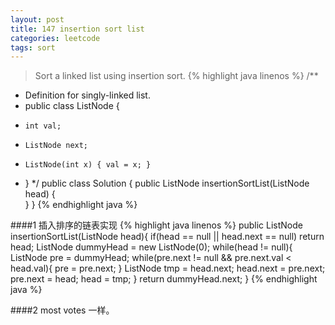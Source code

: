 ```yaml
---
layout: post
title: 147 insertion sort list
categories: leetcode
tags: sort
---
```


>Sort a linked list using insertion sort.
{% highlight java linenos %}
/** 
 * Definition for singly-linked list.
 * public class ListNode {
 *     int val;
 *     ListNode next;
 *     ListNode(int x) { val = x; }
 * }
 */
public class Solution {
    public ListNode insertionSortList(ListNode head) {  
    }
}
{% endhighlight java %}


####1 
插入排序的链表实现
{% highlight java linenos %}
public ListNode insertionSortList(ListNode head){
		if(head == null || head.next == null) return head;
		ListNode dummyHead = new ListNode(0);
		while(head != null){
			ListNode pre = dummyHead;
			while(pre.next != null && pre.next.val < head.val){
				pre = pre.next;
			}
			ListNode tmp = head.next;
			head.next = pre.next;
			pre.next = head;
			head = tmp;
		}
		return dummyHead.next;
	}
{% endhighlight java %}

####2 most votes 
一样。
